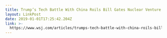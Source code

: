 ```yaml
---
title: Trump’s Tech Battle With China Roils Bill Gates Nuclear Venture
layout: LinkPost
date: 2019-01-01T17:25:42.204Z
link: >-
  https://www.wsj.com/articles/trumps-tech-battle-with-china-roils-bill-gates-nuclear-venture-11546360589?mod=hp_lista_pos1
---
```

